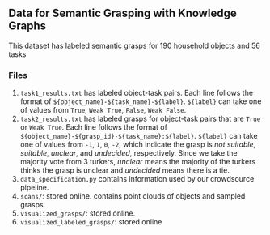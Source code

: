 ## Data for Semantic Grasping with Knowledge Graphs
This dataset has labeled semantic grasps for 190 household objects and 56 tasks

### Files
1. `task1_results.txt` has labeled object-task pairs. Each line follows the format of `${object_name}-${task_name}-${label}`. 
`${label}` can take one of values from `True`, `Weak True`, `False`, `Weak False`.
2. `task2_results.txt` has labeled grasps for object-task pairs that are `True` or `Weak True`. Each line follows the
format of `${object_name}-${grasp_id}-${task_name}:${label}`. `${label}` can take one of values from `-1`, `1`, `0`, `-2`, 
which indicate the grasp is *not suitable*, *suitable*, *unclear*, and *undecided*, respectively. Since we take the majority vote
from 3 turkers, *unclear* means the majority of the turkers thinks the grasp is unclear and *undecided* means there is a tie.
3. `data_specification.py` contains information used by our crowdsource pipeline.
4. `scans/`: stored online. contains point clouds of objects and sampled grasps. 
5. `visualized_grasps/`: stored online.
6. `visualized_labeled_grasps/`: stored online